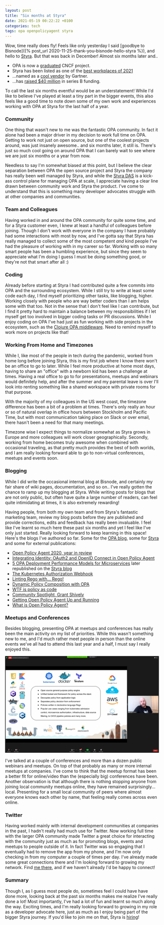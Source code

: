 ```yaml
---
layout: post
title: "Six months at Styra"
date: 2021-05-19 00:22:22 +0100
categories: tech
tags: opa openpolicyagent styra
---
```


Wow, time really does fly! Feels like only yesterday I said [goodbye to Bisnode]({% post_url 2020-11-25-thank-you-bisnode-hello-styra %}), and hello to [Styra](https://www.styra.com/). But that was back in December! Almost six months later and..

- OPA is now a [graduated](https://www.cncf.io/announcements/2021/02/04/cloud-native-computing-foundation-announces-open-policy-agent-graduation/) CNCF project.
- Styra has been listed as one of the [best workplaces of 2021](https://www.inc.com/best-workplaces/2021)
- ...named as a [cool vendor](https://registration.styra.com/styra-gartner-cool-vendor) by Gartner.
- ...has [raised $40 million](https://techcrunch.com/2021/05/18/styra-the-startup-behind-open-policy-agent-nabs-40m-to-expand-its-cloud-native-authorization-tools/) in series B funding.

To call the last six months eventful would be an understatement! While I'd like to believe I've played at least a tiny part in the bigger events, this also feels like a good time to note down some of my own work and experiences working with OPA at Styra for the last half of a year.

### Community

One thing that wasn't new to me was the fantastic OPA community. In fact it alone had been a major driver in my decision to work full time on OPA. Getting to work not just on open source, but one of the coolest projects around, was just insanely awesome.. and six months later, it still is. There's just so much cool going on around OPA that I can barely wait to see where we are just six months or a year from now.

Needless to say I'm somewhat biased at this point, but I believe the clear separation between OPA the open source project and Styra the company has really been well managed by Styra, and while the [Styra DAS](https://www.styra.com/pricing) is a kick-ass control plane for managing OPA at scale, I appreciate having a clear line drawn between community work and Styra the product. I've come to understand that this is something many developer advocates struggle with at other companies and communities.

### Team and Colleagues

Having worked in and around the OPA community for quite some time, and for a Styra customer even, I knew at least a handful of colleagues before joining. Though I don't work with everyone in the company I have probably had some interactions with most by now, and I've gotta say that Styra has really managed to collect some of the most competent _and_ kind people I've had the pleasure of working with in my career so far. Working with so many smart people has been a humbling experience, but since they seem to appreciate what I'm doing I guess I must be doing something good, or they're not that smart after all :)

### Coding

Already before starting at Styra I had contributed quite a few commits into OPA and the surrounding ecosystem. While I still try to write at least some code each day, I find myself prioritizing other tasks, like blogging, higher. Working closely with people who are way better coders than I am helps some with that too. Not in the sense that I don't feel like I can contribute, but I find it pretty hard to maintain a balance between my responsibilities if I let myself get too involved in bigger coding tasks or PR discussions. While I enjoy coding on OPA I've had just as fun working with side projects in the ecosystem, such as the [Clojure OPA middleware](https://github.com/anderseknert/clj-opa). Need to remind myself to work more on projects like that!

### Working From Home and Timezones

While I, like most of the people in tech during the pandemic, worked from home long before joining Styra, this is my first job where I know there won't be an office to go to later. While I feel more productive at home most days, having to share an "office" with a newborn kid has been a challenge at times. Having a real office to go to for presentations, meetups and webinars would definitely help, and after the summer and my parental leave is over I'll look into renting something like a shared workspace with private rooms for that purpose.

With the majority of my colleagues in the US west coast, the timezone difference has been a bit of a problem at times. There's only really an hour or so of natural overlap in office hours between Stockholm and Pacific Time, but with most communication taking place on Slack or over email, there hasn't been a need for that many meetings.

Timezone wise I expect things to normalize somewhat as Styra grows in Europe and more colleagues will work closer geographically. Secondly, working from home becomes truly awesome when combined with occasional traveling, as that pretty much provides the best of both worlds, and I am really looking forward able to go to non-virtual conferences, meetups and events soon.

### Blogging

While I did write the occasional internal blog at Bisnode, and certainly my fair share of wiki pages, documentation, and so on.. I've really gotten the chance to ramp up my blogging at Styra. While writing posts for blogs that are not only public, but often have quite a large number of readers, can feel quite intimidating at times, it is also extremely rewarding!

Having people, from both my own team and from Styra's fantastic marketing team, review my blog posts before they are published and provide corrections, edits and feedback has really been invaluable. I feel like I've learnt so much here these past six months and yet I feel like I've only just started. Really looking forward to keep learning in this space! Here's the blogs I've authored so far. Some for the [OPA blog](https://blog.openpolicyagent.org/), some for [Styra](https://blog.styra.com/blog) and some for external publications:

- [Open Policy Agent 2020, year in review](https://blog.openpolicyagent.org/open-policy-agent-2020-year-in-review-dc25b60308d7)
- [Integrating Identity: OAuth2 and OpenID Connect in Open Policy Agent](https://blog.styra.com/blog/integrating-identity-oauth2-and-openid-connect-in-open-policy-agent)
- [5 OPA Deployment Performance Models for Microservices](https://thenewstack.io/5-opa-deployment-performance-models-for-microservices/)
later republished on the [Styra blog](https://blog.styra.com/blog/5-opa-deployment-performance-models-for-microservices)
- [The Kubernetes Authorization Webhook](https://blog.styra.com/blog/kubernetes-authorization-webhook)
- [Linting Rego with... Rego!](https://blog.styra.com/blog/linting-rego-with-rego)
- [Dynamic Policy Composition with OPA](https://blog.styra.com/blog/dynamic-policy-composition-for-opa)
- [WTF is policy as code](https://blog.container-solutions.com/what-is-policy-as-code)
- [Community Spotlight, Grant Shively](https://blog.openpolicyagent.org/community-spotlight-grant-shively-12903674c28c)
- [Getting Open Policy Agent Up and Running](https://thenewstack.io/getting-open-policy-agent-up-and-running/)
- [What is Open Policy Agent?](https://blog.styra.com/blog/what-is-open-policy-agent)

### Meetups and Conferences

Besides blogging, presenting OPA at meetups and conferences has really been the main activity on my list of priorities. While this wasn't something new to me, and I'd much rather meet people in person than the online events we've all had to attend this last year and a half, I must say I really enjoyed this.

<img src="/assets/rosenheim.jpg">

I've talked at a couple of conferences and more than a dozen public webinars and meetups. On top of that probably as many or more internal meetups at companies. I've come to think that the meetup format has been a better fit for online/video than the (especially big) conferences have been. Another observation is that although there is nothing stopping anyone from joining local community meetups online, they have remained surprisingly... local. Presenting for a small local community of peers where almost everyone knows each other by name, that feeling really comes across even online.

### Twitter

Having worked mainly with internal development communities at companies in the past, I hadn't really had much use for Twitter. Now working full time with the larger OPA community made Twitter a great choice for interacting with the community just as much as for promoting blogs, events and meetups to people outside of it. In fact Twitter was so engaging that I eventually had to remove the app from my phone, and I'm now only checking in from my computer a couple of times per day. I've already made some great connections there and I'm looking forward to growing my network. Find [me there](https://twitter.com/anderseknert), and if we haven't already I'd be happy to connect!

### Summary

Though I, as I guess most people do, sometimes feel I could have have done more, looking back at the past six months makes me realize I've really done a lot! Most importantly, I've had a lot of fun and learnt so much along the way. Exciting times, and I'm really looking forward to growing in my role as a developer advocate here, just as much as I enjoy being part of the bigger Styra journey. If you'd like to join me on that, Styra is [hiring](https://www.linkedin.com/company/styra/jobs/)!
